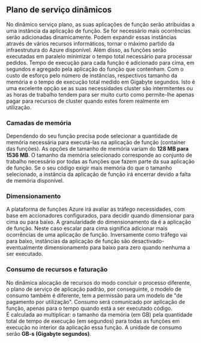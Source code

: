 ## <a name="dynamic-service-plan"></a>Plano de serviço dinâmicos

No dinâmico serviço plano, as suas aplicações de função serão atribuídas a uma instância da aplicação de função. Se for necessário mais ocorrências serão adicionadas dinamicamente.
Podem expandir essas instâncias através de vários recursos informáticos, tornar o máximo partido da infraestrutura do Azure disponível. Além disso, as funções serão executadas em paralelo minimizar o tempo total necessário para processar pedidos. Tempo de execução para cada função é adicionado para cima, em segundos e agregado pela aplicação do função que contenham. Com o custo de esforço pelo número de instâncias, respectivos tamanho da memória e o tempo de execução total medido em Gigabyte segundos. Isto é uma excelente opção se as suas necessidades cluster são intermitentes ou as horas de trabalho tendem para ser muito curto como permite-lhe apenas pagar para recursos de cluster quando estes forem realmente em utilização.   

### <a name="memory-tier"></a>Camadas de memória

Dependendo do seu função precisa pode selecionar a quantidade de memória necessária para executá-las na aplicação de função (container das funções).
As opções de tamanho de memória variam do **128 MB para 1536 MB**. O tamanho da memória selecionado corresponde ao conjunto de trabalho necessário por todas as funções que fazem parte da sua aplicação de função. Se o seu código exigir mais memória do que o tamanho selecionado, a instância da aplicação de função irá encerrar devido a falta de memória disponível.

### <a name="scaling"></a>Dimensionamento

A plataforma de funções Azure irá avaliar as tráfego necessidades, com base em accionadores configurados, para decidir quando dimensionar para cima ou para baixo. A granularidade do dimensionamento da é a aplicação de função. Neste caso escalar para cima significa adicionar mais ocorrências de uma aplicação de função. Inversamente como tráfego vai para baixo, instâncias da aplicação de função são desactivado-eventualmente dimensionamento para baixo para zero quando nenhuma a ser executado.  

### <a name="resource-consumption-and-billing"></a>Consumo de recursos e faturação

No dinâmica alocação de recursos do modo concluir o processo diferente, o plano de serviço de aplicação padrão, por conseguinte, o modelo de consumo também é diferente, tem a permissão para um modelo de "de pagamento por utilização". Consumo será comunicado por aplicação de função, apenas para o tempo quando está a ser executado código.  
É calculada ao multiplicar: o tamanho da memória (em GB) pela quantidade total de tempo de execução (em segundos) para todas as funções em execução no interior da aplicação essa função. A unidade de consumo serão **GB-s (Gigabyte segundos)**.